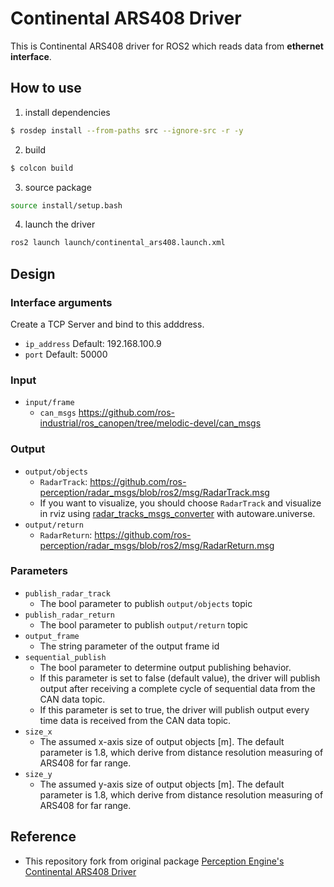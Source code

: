 # Continental ARS408 Driver

This is Continental ARS408 driver for ROS2 which reads data from **ethernet interface**.

## How to use

1. install dependencies

```sh
$ rosdep install --from-paths src --ignore-src -r -y
```

2. build

```sh
$ colcon build
```

3. source package

```sh
source install/setup.bash
```

4. launch the driver

```sh
ros2 launch launch/continental_ars408.launch.xml
```

## Design

### Interface arguments

Create a TCP Server and bind to this adddress.

- `ip_address` Default: 192.168.100.9
- `port` Default: 50000

### Input

- `input/frame`
  - `can_msgs` <https://github.com/ros-industrial/ros_canopen/tree/melodic-devel/can_msgs>

### Output

- `output/objects`
  - `RadarTrack`: <https://github.com/ros-perception/radar_msgs/blob/ros2/msg/RadarTrack.msg>
  - If you want to visualize, you should choose `RadarTrack` and visualize in rviz using [radar_tracks_msgs_converter](https://github.com/autowarefoundation/autoware.universe/tree/main/perception/radar_tracks_msgs_converter) with autoware.universe.
- `output/return`
  - `RadarReturn`: <https://github.com/ros-perception/radar_msgs/blob/ros2/msg/RadarReturn.msg>

### Parameters

- `publish_radar_track`
  - The bool parameter to publish `output/objects` topic
- `publish_radar_return`
  - The bool parameter to publish `output/return` topic
- `output_frame`
  - The string parameter of the output frame id
- `sequential_publish`
  - The bool parameter to determine output publishing behavior.
  - If this parameter is set to false (default value), the driver will publish output after receiving a complete cycle of sequential data from the CAN data topic.
  - If this parameter is set to true, the driver will publish output every time data is received from the CAN data topic.
- `size_x`
  - The assumed x-axis size of output objects [m]. The default parameter is 1.8, which derive from distance resolution measuring of ARS408 for far range.
- `size_y`
  - The assumed y-axis size of output objects [m]. The default parameter is 1.8, which derive from distance resolution measuring of ARS408 for far range.

## Reference

- This repository fork from original package [Perception Engine's Continental ARS408 Driver](https://gitlab.com/perceptionengine/pe-drivers/ars408_ros)

